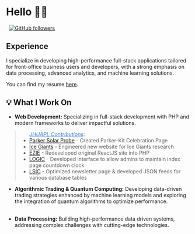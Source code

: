 # Hello  👋🏽
<a href="https://asmaa.dev/" rel="nofollow"><img src="https://camo.githubusercontent.com/9c8db1057dfe26478218a77c14920271455333f872f9283a10741d929f2a431c/68747470733a2f2f696d672e736869656c64732e696f2f62616467652f576562736974652d726564" alt="" data-canonical-src="https://img.shields.io/badge/Website-red" style="max-width: 100%;"></a>
<a href="https://www.cs.columbia.edu/~paine/" rel="nofollow">
<a href="https://www.linkedin.com/in/asmaa-a-17021713b/" rel="nofollow"><img src="https://camo.githubusercontent.com/dd2878e0e84abc79161f4658dff533060ad65a954fdc43b72445f9f7825d14e2/68747470733a2f2f696d672e736869656c64732e696f2f62616467652f4c696e6b6564496e2d626c7565" alt="" data-canonical-src="https://img.shields.io/badge/LinkedIn-blue" style="max-width: 100%;"></a>
<a href="https://github.com/blkpvnthr"><img src="https://camo.githubusercontent.com/21bcd20db459d3e60563eec008e6afee723ce4fb82adc6ae172f3b35ad71d255/68747470733a2f2f696d672e736869656c64732e696f2f6769746875622f666f6c6c6f776572732f74696d6b7061696e653f6c6162656c3d466f6c6c6f77267374796c653d736f6369616c" alt="GitHub followers" data-canonical-src="https://img.shields.io/github/followers/blkpvnthr?label=Follow&amp;style=social" style="max-width: 100%;"></a>

## Experience
I specialize in developing high-performance full-stack applications tailored for front-office business users and developers, with a strong emphasis on data processing, advanced analytics, and machine learning solutions.

You can find my resume <a href="https://drive.google.com/file/d/1kNJWf_GT3RwQivRUGAy-oSTO9TfHRWhb/view" rel="nofollow">here</a>.</p>

## 💡 What I Work On 

- **Web Development:** Specializing in full-stack development with PHP and modern frameworks to deliver impactful solutions.

<blockquote>
 <ul> <em style="color: rgb(52, 122, 235);"><u>JHUAPL Contributions</u></em>:
  <li><a href="https://parkersolarprobe.jhuapl.edu/parker-kit/" target="_blank">Parker Solar Probe</a> - Created Parker-Kit Celebration Page</li>
  <li><a href="https://icegiants.jhuapl.edu/" target="_blank">Ice Giants</a> - Engineered new website for Ice Giants research</li>
  <li><a href="https://ezie.jhuapl.edu/" target="_blank">EZIE</a> - Redeveloped original ReactJS site into PHP</li>
  <li><a href="https://logic.jhuapl.edu/" target="_blank">LOGIC</a> - Developed interface to allow admins to maintain index page countdown clock</li>
  <li><a href="https://lsic.jhuapl.edu/" target="_blank">LSIC</a> - Optimized newsletter page & developed JSON feeds for various database tables</li>
</ul>
</blockquote>
      
- **Algorithmic Trading & Quantum Computing:** Developing data-driven trading strategies enhanced by machine learning models and exploring the integration of quantum algorithms to optimize performance.<br><br>


- **Data Processing:** Building high-performance data driven systems, addressing complex challenges with cutting-edge technologies.<br><br>

